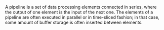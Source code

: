 A pipeline is a set of data processing elements connected in series, where the output of one element is the input of the next one. The elements of a pipeline are often executed in parallel or in time-sliced fashion; in that case, some amount of buffer storage is often inserted between elements.
